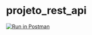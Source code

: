 # projeto_rest_api

[![Run in Postman](https://run.pstmn.io/button.svg)](https://app.getpostman.com/run-collection/be61c7b8e737265730ed)
